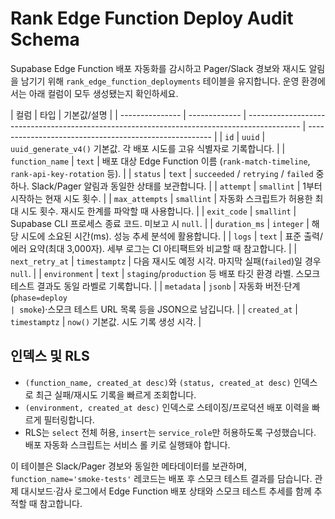 # Rank Edge Function Deploy Audit Schema

Supabase Edge Function 배포 자동화를 감시하고 Pager/Slack 경보와 재시도 알림을 남기기 위해 `rank_edge_function_deployments` 테이블을 유지합니다. 운영 환경에서는 아래 컬럼이 모두 생성됐는지 확인하세요.

| 컬럼            | 타입          | 기본값/설명                                                                                 |
| --------------- | ------------- | ------------------------------------------------------------------------------------------- | ------------------------------------------------------ |
| `id`            | `uuid`        | `uuid_generate_v4()` 기본값. 각 배포 시도를 고유 식별자로 기록합니다.                       |
| `function_name` | `text`        | 배포 대상 Edge Function 이름 (`rank-match-timeline`, `rank-api-key-rotation` 등).           |
| `status`        | `text`        | `succeeded` / `retrying` / `failed` 중 하나. Slack/Pager 알림과 동일한 상태를 보관합니다.   |
| `attempt`       | `smallint`    | 1부터 시작하는 현재 시도 횟수.                                                              |
| `max_attempts`  | `smallint`    | 자동화 스크립트가 허용한 최대 시도 횟수. 재시도 한계를 파악할 때 사용합니다.                |
| `exit_code`     | `smallint`    | Supabase CLI 프로세스 종료 코드. 미보고 시 `null`.                                          |
| `duration_ms`   | `integer`     | 해당 시도에 소요된 시간(ms). 성능 추세 분석에 활용합니다.                                   |
| `logs`          | `text`        | 표준 출력/에러 요약(최대 3,000자). 세부 로그는 CI 아티팩트와 비교할 때 참고합니다.          |
| `next_retry_at` | `timestamptz` | 다음 재시도 예정 시각. 마지막 실패(`failed`)일 경우 `null`.                                 |
| `environment`   | `text`        | `staging`/`production` 등 배포 타깃 환경 라벨. 스모크 테스트 결과도 동일 라벨로 기록합니다. |
| `metadata`      | `jsonb`       | 자동화 버전·단계(`phase=deploy                                                              | smoke`)·스모크 테스트 URL 목록 등을 JSON으로 남깁니다. |
| `created_at`    | `timestamptz` | `now()` 기본값. 시도 기록 생성 시각.                                                        |

## 인덱스 및 RLS

- `(function_name, created_at desc)`와 `(status, created_at desc)` 인덱스로 최근 실패/재시도 기록을 빠르게 조회합니다.
- `(environment, created_at desc)` 인덱스로 스테이징/프로덕션 배포 이력을 빠르게 필터링합니다.
- RLS는 `select` 전체 허용, `insert`는 `service_role`만 허용하도록 구성했습니다. 배포 자동화 스크립트는 서비스 롤 키로 실행돼야 합니다.

이 테이블은 Slack/Pager 경보와 동일한 메타데이터를 보관하며, `function_name='smoke-tests'` 레코드는 배포 후 스모크 테스트 결과를 담습니다. 관제 대시보드·감사 로그에서 Edge Function 배포 상태와 스모크 테스트 추세를 함께 추적할 때 참고합니다.
